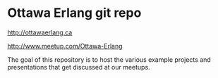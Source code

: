 Ottawa Erlang git repo
======================

http://ottawaerlang.ca

http://www.meetup.com/Ottawa-Erlang

The goal of this repository is to host the various example
projects and presentations that get discussed at our meetups.
